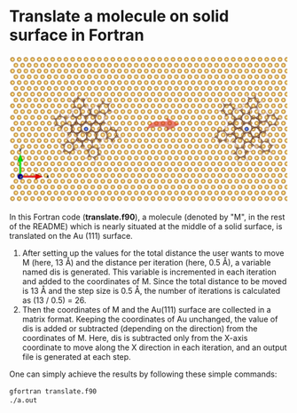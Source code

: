 # Translate a molecule on solid surface in Fortran

![image alt](https://github.com/atomicadi/Translate-a-molecule-on-solid-surface_in-Fortran/blob/fcdfdaf13bd7b94d720c0e3783c12bef9fa0c108/trans_represent.png)

In this Fortran code (**translate.f90**), a molecule (denoted by "M", in the rest of the README) which is nearly situated at the middle of a solid surface, is translated on the Au (111) surface.


1. After setting up the values for the total distance the user wants to move M (here, 13 Å) and the distance per iteration (here, 0.5 Å), a variable named dis is generated. This variable is incremented in each iteration and added to the coordinates of M. Since the total distance to be moved is 13 Å and the step size is 0.5 Å, the number of iterations is calculated as (13 / 0.5) = 26.
2. Then the coordinates of M and the Au(111) surface are collected in a matrix format. Keeping the coordinates of Au unchanged, the value of dis is added or subtracted (depending on the direction) from the coordinates of M. Here, dis is subtracted only from the X-axis coordinate to move along the X direction in each iteration, and an output file is generated at each step.


One can simply achieve the results by following these simple commands:
```
gfortran translate.f90
./a.out
```

